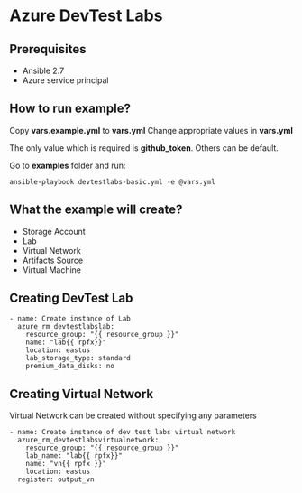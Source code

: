 # Azure DevTest Labs

## Prerequisites

- Ansible 2.7
- Azure service principal

## How to run example?

Copy **vars.example.yml** to **vars.yml**
Change appropriate values in **vars.yml**

The only value which is required is **github_token**. Others can be default.


Go to **examples** folder and run:

```
ansible-playbook devtestlabs-basic.yml -e @vars.yml
```

## What the example will create?

- Storage Account
- Lab
- Virtual Network
- Artifacts Source
- Virtual Machine

## Creating DevTest Lab

```
- name: Create instance of Lab
  azure_rm_devtestlabslab:
    resource_group: "{{ resource_group }}"
    name: "lab{{ rpfx}}"
    location: eastus
    lab_storage_type: standard
    premium_data_disks: no
```

## Creating Virtual Network

Virtual Network can be created without specifying any parameters

```
- name: Create instance of dev test labs virtual network
  azure_rm_devtestlabsvirtualnetwork:
    resource_group: "{{ resource_group }}"
    lab_name: "lab{{ rpfx}}"
    name: "vn{{ rpfx }}"
    location: eastus
  register: output_vn
```

